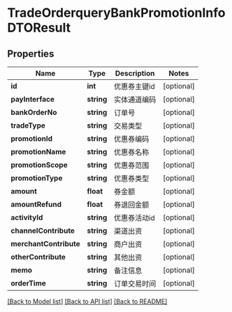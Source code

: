 # TradeOrderqueryBankPromotionInfoDTOResult

## Properties
Name | Type | Description | Notes
------------ | ------------- | ------------- | -------------
**id** | **int** | 优惠券主键id | [optional] 
**payInterface** | **string** | 实体通道编码 | [optional] 
**bankOrderNo** | **string** | 订单号 | [optional] 
**tradeType** | **string** | 交易类型 | [optional] 
**promotionId** | **string** | 优惠券编码 | [optional] 
**promotionName** | **string** | 优惠券名称 | [optional] 
**promotionScope** | **string** | 优惠券范围 | [optional] 
**promotionType** | **string** | 优惠券类型 | [optional] 
**amount** | **float** | 券金额 | [optional] 
**amountRefund** | **float** | 券退回金额 | [optional] 
**activityId** | **string** | 优惠券活动id | [optional] 
**channelContribute** | **string** | 渠道出资 | [optional] 
**merchantContribute** | **string** | 商户出资 | [optional] 
**otherContribute** | **string** | 其他出资 | [optional] 
**memo** | **string** | 备注信息 | [optional] 
**orderTime** | **string** | 订单交易时间 | [optional] 

[[Back to Model list]](../README.md#documentation-for-models) [[Back to API list]](../README.md#documentation-for-api-endpoints) [[Back to README]](../README.md)


